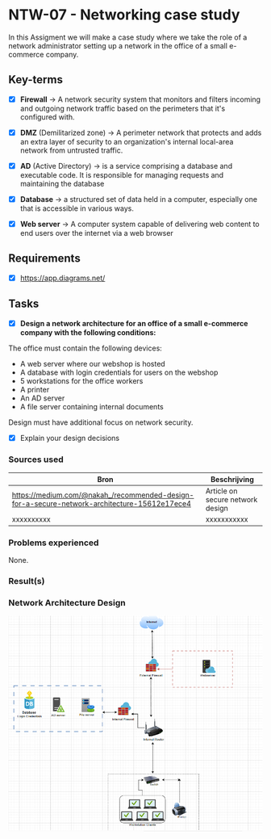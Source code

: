 # NTW-07 - Networking case study

In this Assigment we will make a case study where we take the role of a network administrator setting up a network in the office of a small e-commerce company.





## Key-terms

- [x] <strong>Firewall</strong> -> A network security system that monitors and filters incoming and outgoing network traffic based on the perimeters that it's configured with.
- [x] <strong>DMZ</strong> (Demilitarized zone) -> A perimeter network that protects and adds an extra layer of security to an organization's internal local-area network from untrusted traffic.
- [x] <strong>AD</strong> (Active Directory) -> is a service comprising a database and executable code. It is responsible for managing requests and maintaining the database
- [x] <strong>Database</strong> -> a structured set of data held in a computer, especially one that is accessible in various ways.
- [x] <strong>Web server</strong> -> A computer system capable of delivering web content to end users over the internet via a web browser



## Requirements

- [x] https://app.diagrams.net/




## Tasks

- [x] **Design a network architecture for an office of a small e-commerce company with the following conditions:**

The office must contain the following devices:
- A web server where our webshop is hosted
- A database with login credentials for users on the webshop
- 5 workstations for the office workers
- A printer
- An AD server
- A file server containing internal documents

Design must have additional focus on network security.

- [x] Explain your design decisions



### Sources used

| Bron        | Beschrijving |
| ----------- | ----------- |
| https://medium.com/@nakah_/recommended-design-for-a-secure-network-architecture-15612e17ece4 | Article on secure network design|
| xxxxxxxxxx | xxxxxxxxxxx |





### Problems experienced

None.


### Result(s)



### Network Architecture Design 

![draw-io](../00_includes/NTW-07/diagram-v1.png)




